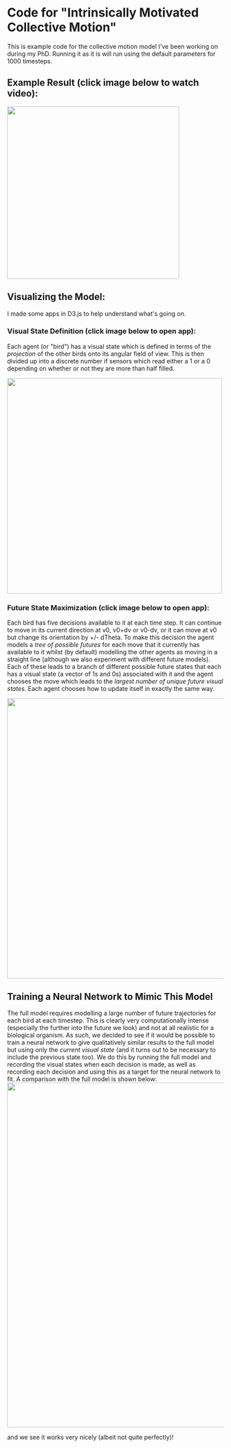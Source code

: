 # Code for "Intrinsically Motivated Collective Motion"
This is example code for the collective motion model I've been working on during my PhD. Running it as it is will run using the default parameters for 1000 timesteps.

## Example Result (click image below to watch video):
<a href="http://www.henrycharlesworth.com/fileStorage/N=50_treeSearch.mp4"><img src="http://www.henrycharlesworth.com/fileStorage/typicalResult.png" width="400"/></a>

## Visualizing the Model:
I made some apps in D3.js to help understand what's going on.
### Visual State Definition (click image below to open app):
Each agent (or "bird") has a visual state which is defined in terms of the <i>projection</i> of the other birds onto its angular field of view. This is then divided up into a discrete number if sensors which read either a 1 or a 0 depending on whether or not they are more than half filled.

<a href="https://henrycharlesworth.com/IntrinsicallyMotivatedCollectiveMotion/Visualizations/visState.html"><img src="https://www.henrycharlesworth.com/fileStorage/visStatePreview.png" width="500" /> </a>
### Future State Maximization (click image below to open app):
Each bird has five decisions available to it at each time step. It can continue to move in its current direction at v0, v0+dv or v0-dv, or it can move at v0 but change its orientation by +/- dTheta. To make this decision the agent models a <i>tree of possible futures</i> for each move that it currently has available to it whilst (by default) modelling the other agents as moving in a straight line (although we also experiment with different future models). Each of these leads to a branch of different possible future states that each has a visual state (a vector of 1s and 0s) associated with it and the agent chooses the move which leads to the <i>largest number of unique future visual states</i>. Each agent chooses how to update itself in exactly the same way.

<a href="https://henrycharlesworth.com/IntrinsicallyMotivatedCollectiveMotion/Visualizations/treeSearch.html"><img src="https://www.henrycharlesworth.com/fileStorage/treeSearchPreview.png" width="650" /> </a>

## Training a Neural Network to Mimic This Model
The full model requires modelling a large number of future trajectories for each bird at each timestep. This is clearly very computationally intense (especially the further into the future we look) and not at all realistic for a biological organism. As such, we decided to see if it would be possible to train a neural network to give qualitatively similar results to the full model but using only the <i>current visual state</i> (and it turns out to be necessary to include the previous state too). We do this by running the full model and recording the visual states when each decision is made, as well as recording each decision and using this as a target for the neural network to fit. A comparison with the full model is shown below:
<a href="https://www.henrycharlesworth.com/fileStorage/sideBySide_fullAndDeepHeuristic2.mp4"> <img src="https://www.henrycharlesworth.com/fileStorage/heuristicvsfull.png" width="800" /> </a>

and we see it works very nicely (albeit not quite perfectly)!
